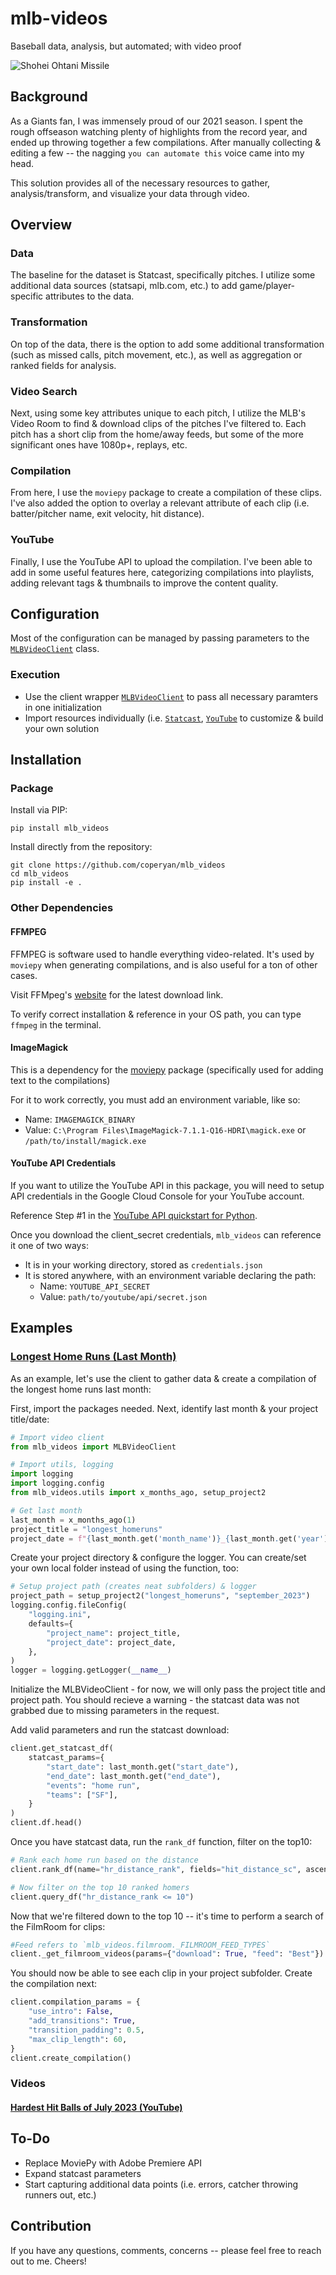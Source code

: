 # mlb-videos

Baseball data, analysis, but automated; with video proof

![Shohei Ohtani Missile](docs/src/MLB_Hardest_Hits_July_2023.gif)

## Background 

As a Giants fan, I was immensely proud of our 2021 season. I spent the rough offseason watching plenty of highlights from the record year, and ended up throwing together a few compilations. After manually collecting & editing a few -- the nagging `you can automate this` voice came into my head. 

This solution provides all of the necessary resources to gather, analysis/transform, and visualize your data through video.

## Overview

### Data

The baseline for the dataset is Statcast, specifically pitches. I utilize some additional data sources (statsapi, mlb.com, etc.) to add game/player-specific attributes to the data.

### Transformation

On top of the data, there is the option to add some additional transformation (such as missed calls, pitch movement, etc.), as well as aggregation or ranked fields for analysis.

### Video Search

Next, using some key attributes unique to each pitch, I utilize the MLB's Video Room to find & download clips of the pitches I've filtered to. Each pitch has a short clip from the home/away feeds, but some of the more significant ones have 1080p+, replays, etc. 

### Compilation

From here, I use the `moviepy` package to create a compilation of these clips. I've also added the option to overlay a relevant attribute of each clip (i.e. batter/pitcher name, exit velocity, hit distance).

### YouTube

Finally, I use the YouTube API to upload the compilation. I've been able to add in some useful features here, categorizing compilations into playlists, adding relevant tags & thumbnails to improve the content quality.

## Configuration

Most of the configuration can be managed by passing parameters to the [`MLBVideoClient`](mlb_videos/client.py) class.

### Execution

- Use the client wrapper [`MLBVideoClient`](mlb_videos.client.py) to pass all necessary paramters in one initialization
- Import resources individually (i.e. [`Statcast`](mlb_videos.statcast.py), [`YouTube`](mlb_videos.youtube.py) to customize & build your own solution


## Installation


### Package

Install via PIP:

```shell
pip install mlb_videos
```

Install directly from the repository:

```shell
git clone https://github.com/coperyan/mlb_videos
cd mlb_videos
pip install -e .
```

### Other Dependencies

#### FFMPEG

FFMPEG is software used to handle everything video-related. It's used by `moviepy` when generating compilations, and is also useful for a ton of other cases.

Visit FFMpeg's [website](https://ffmpeg.org/download.html) for the latest download link. 

To verify correct installation & reference in your OS path, you can type `ffmpeg` in the terminal.

#### ImageMagick

This is a dependency for the [moviepy](https://github.com/Zulko/moviepy/tree/master) package (specifically used for adding text to the compilations)

For it to work correctly, you must add an environment variable, like so:

- Name: `IMAGEMAGICK_BINARY`
- Value: `C:\Program Files\ImageMagick-7.1.1-Q16-HDRI\magick.exe` or `/path/to/install/magick.exe`

#### YouTube API Credentials

If you want to utilize the YouTube API in this package, you will need to setup API credentials in the Google Cloud Console for your YouTube account. 

Reference Step #1 in the [YouTube API quickstart for Python](https://developers.google.com/youtube/v3/quickstart/python). 

Once you download the client_secret credentials, `mlb_videos` can reference it one of two ways:

- It is in your working directory, stored as `credentials.json`
- It is stored anywhere, with an environment variable declaring the path:
  - Name: `YOUTUBE_API_SECRET`
  - Value: `path/to/youtube/api/secret.json`

## Examples

### [Longest Home Runs (Last Month)](examples/longest_homers_last_month.py)

As an example, let's use the client to gather data & create a compilation of the longest home runs last month:

First, import the packages needed. Next, identify last month & your project title/date:

```python
# Import video client
from mlb_videos import MLBVideoClient

# Import utils, logging
import logging
import logging.config
from mlb_videos.utils import x_months_ago, setup_project2

# Get last month
last_month = x_months_ago(1)
project_title = "longest_homeruns"
project_date = f"{last_month.get('month_name')}_{last_month.get('year')}"
```

Create your project directory & configure the logger. You can create/set your own local folder instead of using the function, too:

```python
# Setup project path (creates neat subfolders) & logger
project_path = setup_project2("longest_homeruns", "september_2023")
logging.config.fileConfig(
    "logging.ini",
    defaults={
        "project_name": project_title,
        "project_date": project_date,
    },
)
logger = logging.getLogger(__name__)
```

Initialize the MLBVideoClient - for now, we will only pass the project title and project path.
You should recieve a warning - the statcast data was not grabbed due to missing parameters in the request.

Add valid parameters and run the statcast download:

```python
client.get_statcast_df(
    statcast_params={
        "start_date": last_month.get("start_date"),
        "end_date": last_month.get("end_date"),
        "events": "home run",
        "teams": ["SF"],
    }
)
client.df.head()
```

Once you have statcast data, run the `rank_df` function, filter on the top10:
```python
# Rank each home run based on the distance
client.rank_df(name="hr_distance_rank", fields="hit_distance_sc", ascending=False)

# Now filter on the top 10 ranked homers
client.query_df("hr_distance_rank <= 10")
```


Now that we're filtered down to the top 10 -- it's time to perform a search of the FilmRoom for clips:

```python
#Feed refers to `mlb_videos.filmroom._FILMROOM_FEED_TYPES`
client._get_filmroom_videos(params={"download": True, "feed": "Best"})
```

You should now be able to see each clip in your project subfolder. Create the compilation next:

```python
client.compilation_params = {
    "use_intro": False,
    "add_transitions": True,
    "transition_padding": 0.5,
    "max_clip_length": 60,
}
client.create_compilation()
```

### Videos

#### [Hardest Hit Balls of July 2023 (YouTube)](https://youtu.be/xruZbacqlQ8)

## To-Do
- Replace MoviePy with Adobe Premiere API
- Expand statcast parameters
- Start capturing additional data points (i.e. errors, catcher throwing runners out, etc.)

## Contribution

If you have any questions, comments, concerns -- please feel free to reach out to me. Cheers!
